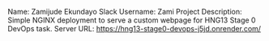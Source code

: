 Name: Zamijude Ekundayo
Slack Username: Zami
Project Description: Simple NGINX deployment to serve a custom webpage for HNG13 Stage 0 DevOps task.
Server URL: https://hng13-stage0-devops-j5jd.onrender.com/